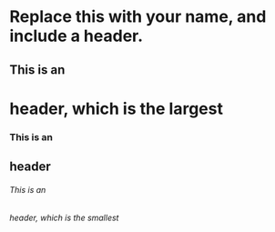 # Replace this with your name, and include a header.

## This is an <h1> header, which is the largest
### This is an <h2> header
###### This is an <h6> header, which is the smallest
